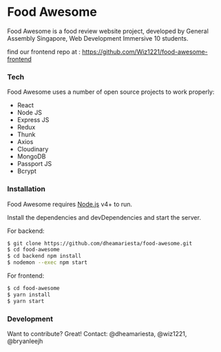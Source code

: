 # Food Awesome

Food Awesome is a food review website project, developed by General Assembly Singapore, Web Development Immersive 10 students.

find our frontend repo at : https://github.com/Wiz1221/food-awesome-frontend

### Tech

Food Awesome uses a number of open source projects to work properly:

* React
* Node JS
* Express JS
* Redux
* Thunk
* Axios
* Cloudinary
* MongoDB
* Passport JS
* Bcrypt

### Installation

Food Awesome requires [Node.js](https://nodejs.org/) v4+ to run.

Install the dependencies and devDependencies and start the server.

For backend:
```sh
$ git clone https://github.com/dheamariesta/food-awesome.git
$ cd food-awesome
$ cd backend npm install
$ nodemon --exec npm start
```

For frontend:

```sh
$ cd food-awesome
$ yarn install
$ yarn start
```

### Development

Want to contribute? Great!
Contact: @dheamariesta, @wiz1221, @bryanleejh

